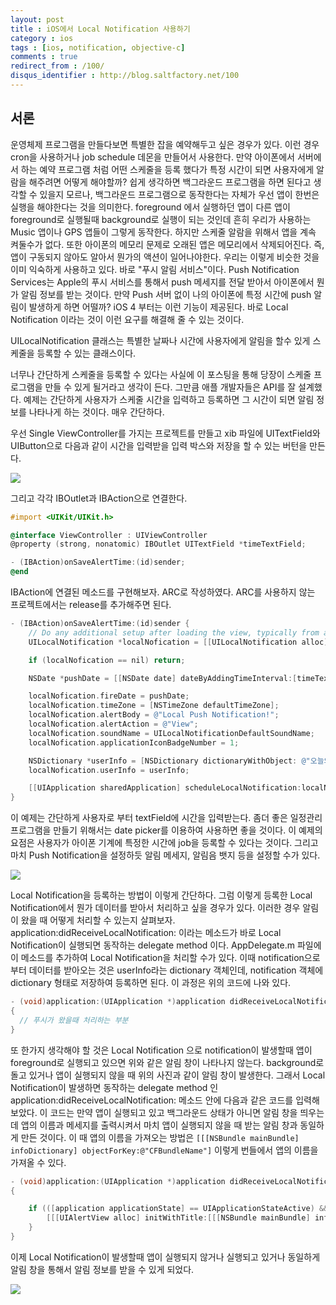```yaml
---
layout: post
title : iOS에서 Local Notification 사용하기
category : ios
tags : [ios, notification, objective-c]
comments : true
redirect_from : /100/
disqus_identifier : http://blog.saltfactory.net/100
---
```


## 서론

운영체제 프로그램을 만들다보면 특별한 잡을 예약해두고 싶은 경우가 있다. 이런 경우 cron을 사용하거나 job schedule 데몬을 만들어서 사용한다. 만약 아이폰에서 서버에서 하는 예약 프로그램 처럼 어떤 스케줄을 등록 했다가 특정 시간이 되면 사용자에게 알람을 해주려면 어떻게 해야할까? 쉽게 생각하면 백그라운드 프로그램을 하면 된다고 생각할 수 있을지 모르나, 백그라운드 프로그램으로 동작한다는 자체가 우선 앱이 한번은 실행을 해야한다는 것을 의미한다. foreground 에서 실행하던 앱이 다른 앱이 foreground로 실행될때 background로 실행이 되는 것인데 흔히 우리가 사용하는 Music 앱이나 GPS 앱들이 그렇게 동작한다. 하지만 스케줄 알람을 위해서 앱을 계속 켜둘수가 없다. 또한 아이폰의 메모리 문제로 오래된 앱은 메모리에서 삭제되어진다. 즉, 앱이 구동되지 않아도 알아서 뭔가의 액션이 일어나야한다. 우리는 이렇게 비슷한 것을 이미 익숙하게 사용하고 있다. 바로 "푸시 알림 서비스"이다. Push Notification Services는 Apple의 푸시 서비스를 통해서 push 메세지를 전달 받아서 아이폰에서 뭔가 알림 정보를 받는 것이다. 만약 Push 서버 없이 나의 아이폰에 특정 시간에 push 알림이 발생하게 하면 어떨까? iOS 4 부터는 이런 기능이 제공된다. 바로 Local Notification 이라는 것이 이런 요구를 해결해 줄 수 있는 것이다.
<!--more-->

UILocalNotification 클래스는 특별한 날짜나 시간에 사용자에게 알림을 할수 있게 스케줄을 등록할 수 있는 클래스이다.

너무나 간단하게 스케줄을 등록할 수 있다는 사실에 이 포스팅을 통해 당장이 스케줄 프로그램을 만들 수 있게 될거라고 생각이 든다. 그만큼 애플 개발자들은 API를 잘 설계했다. 예제는 간단하게 사용자가 스케줄 시간을 입력하고 등록하면 그 시간이 되면 알림 정보를 나타나게 하는 것이다. 매우 간단하다.

우선 Single ViewController를 가지는 프로젝트를 만들고 xib 파일에 UITextField와 UIButton으로 다음과 같이 시간을 입력받을 입력 박스와 저장을 할 수 있는 버턴을 만든다.

![](http://hbn-blog-assets.s3.amazonaws.com/saltfactory/images/c7bf08d9-4735-4f0b-8383-78d0f119e15d)

그리고 각각 IBOutlet과 IBAction으로 연결한다.

```objective-c
#import <UIKit/UIKit.h>

@interface ViewController : UIViewController
@property (strong, nonatomic) IBOutlet UITextField *timeTextField;

- (IBAction)onSaveAlertTime:(id)sender;
@end
```

IBAction에 연결된 메소드를 구현해보자. ARC로 작성하였다. ARC를 사용하지 않는 프로젝트에서는 release를 추가해주면 된다.

```objective-c
- (IBAction)onSaveAlertTime:(id)sender {
    // Do any additional setup after loading the view, typically from a nib.
    UILocalNotification *localNofication = [[UILocalNotification alloc] init];

    if (localNofication == nil) return;

    NSDate *pushDate = [[NSDate date] dateByAddingTimeInterval:[timeTextField.text intValue]];

    localNofication.fireDate = pushDate;
    localNofication.timeZone = [NSTimeZone defaultTimeZone];
    localNofication.alertBody = @"Local Push Notification!";
    localNofication.alertAction = @"View";
    localNofication.soundName = UILocalNotificationDefaultSoundName;
    localNofication.applicationIconBadgeNumber = 1;

    NSDictionary *userInfo = [NSDictionary dictionaryWithObject: @"오늘의 일정은 로컬푸시를 테스트하는 것 입니다" forKey:@"message"];
    localNofication.userInfo = userInfo;

    [[UIApplication sharedApplication] scheduleLocalNotification:localNofication];
}
```

이 예제는 간단하게 사용자로 부터 textField에 시간을 입력받는다. 좀더 좋은 일정관리 프로그램을 만들기 위해서는 date picker를 이용하여 사용하면 좋을 것이다. 이 예제의 요점은 사용자가 아이폰 기계에 특정한 시간에 job을 등록할 수 있다는 것이다. 그리고 마치 Push Notification을 설정하듯 알림 메세지, 알림음 뱃지 등을 설정할 수가 있다.

![](http://hbn-blog-assets.s3.amazonaws.com/saltfactory/images/83d7601f-f01d-467c-b773-32e81ad2ba61)

Local Notification을 등록하는 방법이 이렇게 간단하다. 그럼 이렇게 등록한 Local Notification에서 뭔가 데이터를 받아서 처리하고 싶을 경우가 있다. 이러한 경우 알림이 왔을 때 어떻게 처리할 수 있는지 살펴보자. application:didReceiveLocalNotification: 이라는 메소드가 바로 Local Notification이 실행되면 동작하는 delegate method 이다. AppDelegate.m 파일에 이 메소드를 추가하여 Local Notification을 처리할 수가 있다. 이때 notification으로 부터 데이터를 받아오는 것은 userInfo라는 dictionary 객체인데, notification 객체에 dictionary 형태로 저장하여 등록하면 된다. 이 과정은 위의 코드에 나와 있다.

```objective-c
- (void)application:(UIApplication *)application didReceiveLocalNotification:(UILocalNotification *)notification
{
  // 푸시가 왔을때 처리하는 부분
}
```

또 한가지 생각해야 할 것은 Local Notification 으로 notification이 발생할때 앱이 foreground로 실행되고 있으면 위와 같은 알림 창이 나타나지 않는다. background로 돌고 있거나 앱이 실행되지 않을 때 위의 사진과 같이 알림 창이 발생한다. 그래서 Local Notification이 발생하면 동작하는 delegate method 인 application:didReceiveLocalNotification: 메소드 안에 다음과 같은 코드를 입력해 보았다. 이 코드는 만약 앱이 실행되고 있고 백그라운드 상태가 아니면 알림 창을 띄우는데 앱의 이름과 메세지를 출력시켜서 마치 앱이 실행되지 않을 때 받는 알림 창과 동일하게 만든 것이다. 이 때 앱의 이름을 가져오는 방법은 `[[[NSBundle mainBundle] infoDictionary] objectForKey:@"CFBundleName"]` 이렇게 번들에서 앱의 이름을 가져올 수 있다.

```objective-c
- (void)application:(UIApplication *)application didReceiveLocalNotification:(UILocalNotification *)notification
{

    if (([application applicationState] == UIApplicationStateActive) && ([application applicationState] != UIApplicationStateBackground)) {
        [[[UIAlertView alloc] initWithTitle:[[[NSBundle mainBundle] infoDictionary] objectForKey:@"CFBundleName"] message:[notification alertBody] delegate:self cancelButtonTitle:@"Close" otherButtonTitles:[notification alertAction], nil] show];
    }
}
```
이제 Local Notification이 발생할때 앱이 실행되지 않거나 실행되고 있거나 동일하게 알림 창을 통해서 알림 정보를 받을 수 있게 되었다.

![](http://hbn-blog-assets.s3.amazonaws.com/saltfactory/images/fa8ea50f-b7e4-4d22-877c-510bb51de468)

